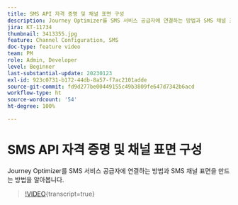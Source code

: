 ```yaml
---
title: SMS API 자격 증명 및 채널 표면 구성
description: Journey Optimizer를 SMS 서비스 공급자에 연결하는 방법과 SMS 채널 표면을 만드는 방법을 알아봅니다.
jira: KT-11734
thumbnail: 3413355.jpg
feature: Channel Configuration, SMS
doc-type: feature video
team: PM
role: Admin, Developer
level: Beginner
last-substantial-update: 20230123
exl-id: 923c0731-b172-44db-8a57-f7ac2101adde
source-git-commit: fd9d277be00449155c49b3809fe647d7342b6acd
workflow-type: ht
source-wordcount: '54'
ht-degree: 100%

---
```


# SMS API 자격 증명 및 채널 표면 구성

Journey Optimizer를 SMS 서비스 공급자에 연결하는 방법과 SMS 채널 표면을 만드는 방법을 알아봅니다.

>[!VIDEO](https://video.tv.adobe.com/v/3413355?quality=12&learn=on){transcript=true}

